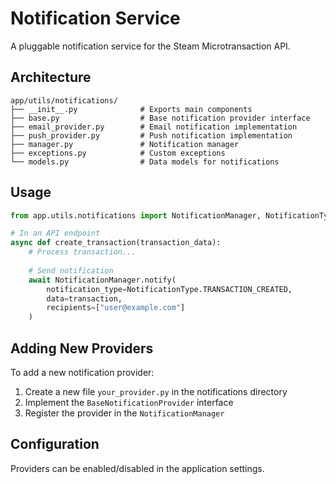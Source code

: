 # Notification Service

A pluggable notification service for the Steam Microtransaction API.

## Architecture

```
app/utils/notifications/
├── __init__.py              # Exports main components
├── base.py                  # Base notification provider interface
├── email_provider.py        # Email notification implementation
├── push_provider.py         # Push notification implementation
├── manager.py               # Notification manager
├── exceptions.py            # Custom exceptions
└── models.py                # Data models for notifications
```

## Usage

```python
from app.utils.notifications import NotificationManager, NotificationType

# In an API endpoint
async def create_transaction(transaction_data):
    # Process transaction...
    
    # Send notification
    await NotificationManager.notify(
        notification_type=NotificationType.TRANSACTION_CREATED,
        data=transaction,
        recipients=["user@example.com"]
    )
```

## Adding New Providers

To add a new notification provider:

1. Create a new file `your_provider.py` in the notifications directory
2. Implement the `BaseNotificationProvider` interface
3. Register the provider in the `NotificationManager`

## Configuration

Providers can be enabled/disabled in the application settings.